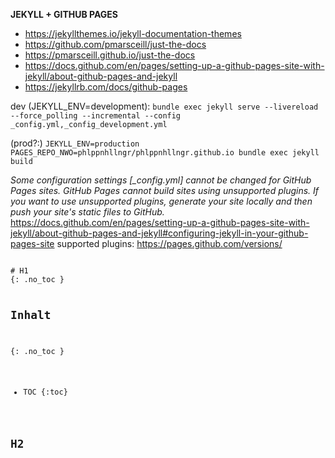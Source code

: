 <b>JEKYLL + GITHUB PAGES</b>
- <https://jekyllthemes.io/jekyll-documentation-themes>
- <https://github.com/pmarsceill/just-the-docs>
- <https://pmarsceill.github.io/just-the-docs>
- <https://docs.github.com/en/pages/setting-up-a-github-pages-site-with-jekyll/about-github-pages-and-jekyll>
- <https://jekyllrb.com/docs/github-pages>

dev (JEKYLL_ENV=development):
`bundle exec jekyll serve --livereload --force_polling --incremental --config _config.yml,_config_development.yml`

(prod?:)
`JEKYLL_ENV=production PAGES_REPO_NWO=phlppnhllngr/phlppnhllngr.github.io bundle exec jekyll build`

*Some configuration settings [_config.yml] cannot be changed for GitHub Pages sites.*
*GitHub Pages cannot build sites using unsupported plugins. If you want to use unsupported plugins, generate your site locally and then push your site's static files to GitHub.*
<https://docs.github.com/en/pages/setting-up-a-github-pages-site-with-jekyll/about-github-pages-and-jekyll#configuring-jekyll-in-your-github-pages-site>
supported plugins: <https://pages.github.com/versions/>


<code>
# H1
{: .no_toc }

## Inhalt
{: .no_toc }
- TOC
{:toc}

## H2
</code>
